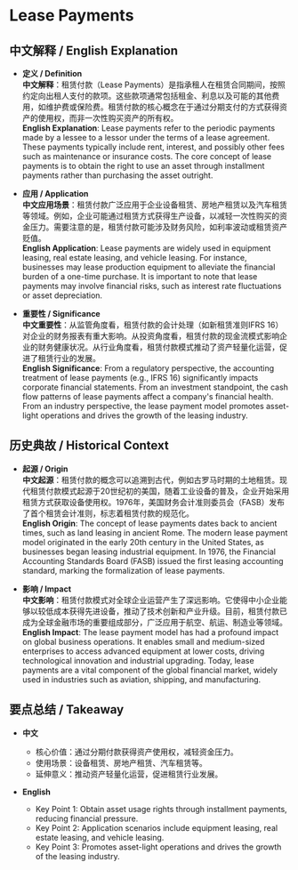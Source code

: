 # Lease Payments

## 中文解释 / English Explanation

* **定义 / Definition**  
  **中文解释**：租赁付款（Lease Payments）是指承租人在租赁合同期间，按照约定向出租人支付的款项。这些款项通常包括租金、利息以及可能的其他费用，如维护费或保险费。租赁付款的核心概念在于通过分期支付的方式获得资产的使用权，而非一次性购买资产的所有权。  
  **English Explanation**: Lease payments refer to the periodic payments made by a lessee to a lessor under the terms of a lease agreement. These payments typically include rent, interest, and possibly other fees such as maintenance or insurance costs. The core concept of lease payments is to obtain the right to use an asset through installment payments rather than purchasing the asset outright.

* **应用 / Application**  
  **中文应用场景**：租赁付款广泛应用于企业设备租赁、房地产租赁以及汽车租赁等领域。例如，企业可能通过租赁方式获得生产设备，以减轻一次性购买的资金压力。需要注意的是，租赁付款可能涉及财务风险，如利率波动或租赁资产贬值。  
  **English Application**: Lease payments are widely used in equipment leasing, real estate leasing, and vehicle leasing. For instance, businesses may lease production equipment to alleviate the financial burden of a one-time purchase. It is important to note that lease payments may involve financial risks, such as interest rate fluctuations or asset depreciation.

* **重要性 / Significance**  
  **中文重要性**：从监管角度看，租赁付款的会计处理（如新租赁准则IFRS 16）对企业的财务报表有重大影响。从投资角度看，租赁付款的现金流模式影响企业的财务健康状况。从行业角度看，租赁付款模式推动了资产轻量化运营，促进了租赁行业的发展。  
  **English Significance**: From a regulatory perspective, the accounting treatment of lease payments (e.g., IFRS 16) significantly impacts corporate financial statements. From an investment standpoint, the cash flow patterns of lease payments affect a company's financial health. From an industry perspective, the lease payment model promotes asset-light operations and drives the growth of the leasing industry.

## 历史典故 / Historical Context

* **起源 / Origin**  
  **中文起源**：租赁付款的概念可以追溯到古代，例如古罗马时期的土地租赁。现代租赁付款模式起源于20世纪初的美国，随着工业设备的普及，企业开始采用租赁方式获取设备使用权。1976年，美国财务会计准则委员会（FASB）发布了首个租赁会计准则，标志着租赁付款的规范化。  
  **English Origin**: The concept of lease payments dates back to ancient times, such as land leasing in ancient Rome. The modern lease payment model originated in the early 20th century in the United States, as businesses began leasing industrial equipment. In 1976, the Financial Accounting Standards Board (FASB) issued the first leasing accounting standard, marking the formalization of lease payments.

* **影响 / Impact**  
  **中文影响**：租赁付款模式对全球企业运营产生了深远影响。它使得中小企业能够以较低成本获得先进设备，推动了技术创新和产业升级。目前，租赁付款已成为全球金融市场的重要组成部分，广泛应用于航空、航运、制造业等领域。  
  **English Impact**: The lease payment model has had a profound impact on global business operations. It enables small and medium-sized enterprises to access advanced equipment at lower costs, driving technological innovation and industrial upgrading. Today, lease payments are a vital component of the global financial market, widely used in industries such as aviation, shipping, and manufacturing.

## 要点总结 / Takeaway

* **中文**  
  - 核心价值：通过分期付款获得资产使用权，减轻资金压力。  
  - 使用场景：设备租赁、房地产租赁、汽车租赁等。  
  - 延伸意义：推动资产轻量化运营，促进租赁行业发展。  

* **English**  
  - Key Point 1: Obtain asset usage rights through installment payments, reducing financial pressure.  
  - Key Point 2: Application scenarios include equipment leasing, real estate leasing, and vehicle leasing.  
  - Key Point 3: Promotes asset-light operations and drives the growth of the leasing industry.
